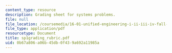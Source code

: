 ```yaml
---
content_type: resource
description: Grading sheet for systems problems.
file: null
file_location: /coursemedia/16-01-unified-engineering-i-ii-iii-iv-fall-2005-spring-2006/0b67a806a06b45db0f439a692a11985a_sp1grading_rubric.pdf
file_type: application/pdf
resourcetype: Document
title: sp1grading_rubric.pdf
uid: 0b67a806-a06b-45db-0f43-9a692a11985a
---
```


